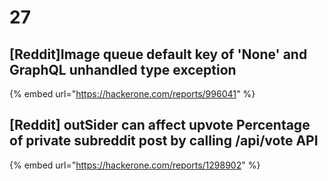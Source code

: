 # 27

## \[Reddit]Image queue default key of 'None' and GraphQL unhandled type exception

{% embed url="https://hackerone.com/reports/996041" %}



## \[Reddit] outSider can affect upvote Percentage of private subreddit post by calling /api/vote API



{% embed url="https://hackerone.com/reports/1298902" %}
